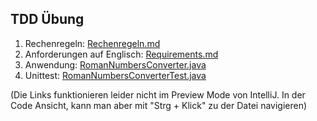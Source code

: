 ## TDD Übung

1. Rechenregeln: [Rechenregeln.md](Rechenregeln)
2. Anforderungen auf Englisch: [Requirements.md](Requirements.md)
3. Anwendung: [RomanNumbersConverter.java](code/src/main/java/com/tdd/RomanNumbersConverter.java) 
4. Unittest: [RomanNumbersConverterTest.java](code/src/test/java/com/tdd/RomanNumbersConverterTest.java)

(Die Links funktionieren leider nicht im Preview Mode von IntelliJ. In der Code Ansicht, kann man aber mit "Strg + Klick" zu der Datei navigieren)